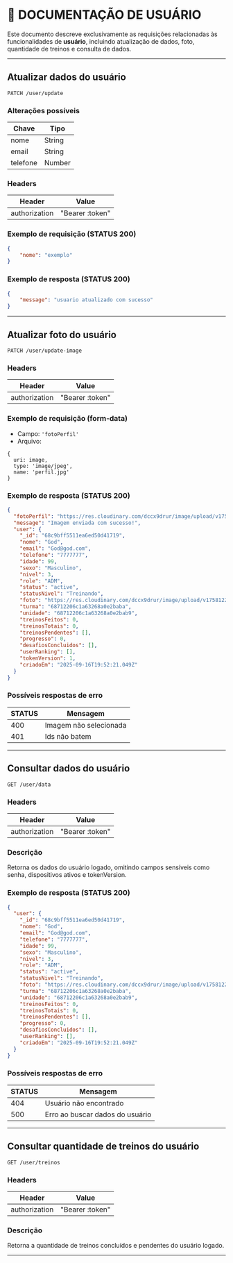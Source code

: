 # 🧾 DOCUMENTAÇÃO DE USUÁRIO

Este documento descreve exclusivamente as requisições relacionadas às funcionalidades de **usuário**, incluindo atualização de dados, foto, quantidade de treinos e consulta de dados.

---

## Atualizar dados do usuário

```http
PATCH /user/update
````

### Alterações possíveis

| Chave    | Tipo   |
| -------- | ------ |
| nome     | String |
| email    | String |
| telefone | Number |

### Headers

| Header        | Value           |
| ------------- | --------------- |
| authorization | "Bearer :token" |

### Exemplo de requisição (STATUS 200)

```json
{
    "nome": "exemplo"
}
```

### Exemplo de resposta (STATUS 200)

```json
{
    "message": "usuario atualizado com sucesso"
}
```

---

## Atualizar foto do usuário

```http
PATCH /user/update-image
```

### Headers

| Header        | Value           |
| ------------- | --------------- |
| authorization | "Bearer :token" |

### Exemplo de requisição (form-data)

* Campo: `'fotoPerfil'`
* Arquivo:

```text
{
  uri: image,
  type: 'image/jpeg',
  name: 'perfil.jpg'
}
```

### Exemplo de resposta (STATUS 200)

```json
{
  "fotoPerfil": "https://res.cloudinary.com/dccx9drur/image/upload/v1758122159/users/68c9bff5511ea6ed50d41719/kokydxw3ikqeyz8ow48q.jpg",
  "message": "Imagem enviada com sucesso!",
  "user": {
    "_id": "68c9bff5511ea6ed50d41719",
    "nome": "God",
    "email": "God@god.com",
    "telefone": "7777777",
    "idade": 99,
    "sexo": "Masculino",
    "nivel": 3,
    "role": "ADM",
    "status": "active",
    "statusNivel": "Treinando",
    "foto": "https://res.cloudinary.com/dccx9drur/image/upload/v1758122159/users/68c9bff5511ea6ed50d41719/kokydxw3ikqeyz8ow48q.jpg",
    "turma": "68712206c1a63268a0e2baba",
    "unidade": "68712206c1a63268a0e2bab9",
    "treinosFeitos": 0,
    "treinosTotais": 0,
    "treinosPendentes": [],
    "progresso": 0,
    "desafiosConcluidos": [],
    "userRanking": [],
    "tokenVersion": 1,
    "criadoEm": "2025-09-16T19:52:21.049Z"
  }
}
```

### Possíveis respostas de erro

| STATUS | Mensagem               |
| ------ | ---------------------- |
| 400    | Imagem não selecionada |
| 401    | Ids não batem          |

---

## Consultar dados do usuário

```http
GET /user/data
```

### Headers

| Header        | Value           |
| ------------- | --------------- |
| authorization | "Bearer :token" |

### Descrição

Retorna os dados do usuário logado, omitindo campos sensíveis como senha, dispositivos ativos e tokenVersion.

### Exemplo de resposta (STATUS 200)

```json
{
  "user": {
    "_id": "68c9bff5511ea6ed50d41719",
    "nome": "God",
    "email": "God@god.com",
    "telefone": "7777777",
    "idade": 99,
    "sexo": "Masculino",
    "nivel": 3,
    "role": "ADM",
    "status": "active",
    "statusNivel": "Treinando",
    "foto": "https://res.cloudinary.com/dccx9drur/image/upload/v1758122159/users/68c9bff5511ea6ed50d41719/kokydxw3ikqeyz8ow48q.jpg",
    "turma": "68712206c1a63268a0e2baba",
    "unidade": "68712206c1a63268a0e2bab9",
    "treinosFeitos": 0,
    "treinosTotais": 0,
    "treinosPendentes": [],
    "progresso": 0,
    "desafiosConcluidos": [],
    "userRanking": [],
    "criadoEm": "2025-09-16T19:52:21.049Z"
  }
}
```

### Possíveis respostas de erro

| STATUS | Mensagem                        |
| ------ | ------------------------------- |
| 404    | Usuário não encontrado          |
| 500    | Erro ao buscar dados do usuário |

---

## Consultar quantidade de treinos do usuário

```http
GET /user/treinos
```

### Headers

| Header        | Value           |
| ------------- | --------------- |
| authorization | "Bearer :token" |

### Descrição

Retorna a quantidade de treinos concluídos e pendentes do usuário logado.

---

